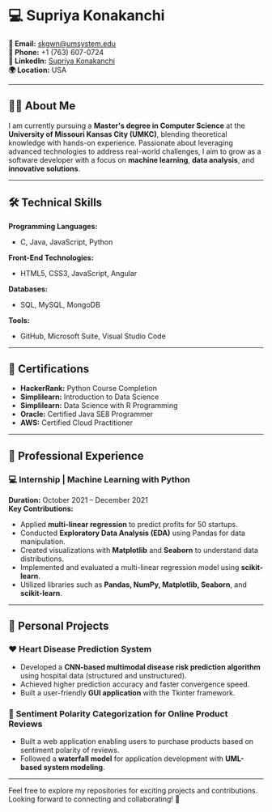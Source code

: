 # 💻 Supriya Konakanchi

**📧 Email:** skgwn@umsystem.edu  
**📱 Phone:** +1 (763) 607-0724  
**🔗 LinkedIn:** [Supriya Konakanchi](https://www.linkedin.com/in/supriya-konakanchi-b5652424a)  
**🌍 Location:** USA  

---

## 👩‍🎓 About Me
I am currently pursuing a **Master's degree in Computer Science** at the **University of Missouri Kansas City (UMKC)**, blending theoretical knowledge with hands-on experience. Passionate about leveraging advanced technologies to address real-world challenges, I aim to grow as a software developer with a focus on **machine learning**, **data analysis**, and **innovative solutions**.  

---

## 🛠️ Technical Skills

**Programming Languages:**  
- C, Java, JavaScript, Python  

**Front-End Technologies:**  
- HTML5, CSS3, JavaScript, Angular  

**Databases:**  
- SQL, MySQL, MongoDB  

**Tools:**  
- GitHub, Microsoft Suite, Visual Studio Code  

---

## 📜 Certifications

- **HackerRank:** Python Course Completion  
- **Simplilearn:** Introduction to Data Science  
- **Simplilearn:** Data Science with R Programming  
- **Oracle:** Certified Java SE8 Programmer  
- **AWS:** Certified Cloud Practitioner  

---

## 💼 Professional Experience

### 💻 **Internship | Machine Learning with Python**  
**Duration:** October 2021 – December 2021  
**Key Contributions:**  
- Applied **multi-linear regression** to predict profits for 50 startups.  
- Conducted **Exploratory Data Analysis (EDA)** using Pandas for data manipulation.  
- Created visualizations with **Matplotlib** and **Seaborn** to understand data distributions.  
- Implemented and evaluated a multi-linear regression model using **scikit-learn**.  
- Utilized libraries such as **Pandas, NumPy, Matplotlib, Seaborn**, and **scikit-learn**.

---

## 📂 Personal Projects

### ❤️ **Heart Disease Prediction System**  
- Developed a **CNN-based multimodal disease risk prediction algorithm** using hospital data (structured and unstructured).  
- Achieved higher prediction accuracy and faster convergence speed.  
- Built a user-friendly **GUI application** with the Tkinter framework.

### 🌟 **Sentiment Polarity Categorization for Online Product Reviews**  
- Built a web application enabling users to purchase products based on sentiment polarity of reviews.  
- Followed a **waterfall model** for application development with **UML-based system modeling**.  

---

Feel free to explore my repositories for exciting projects and contributions.  
Looking forward to connecting and collaborating! 🚀
